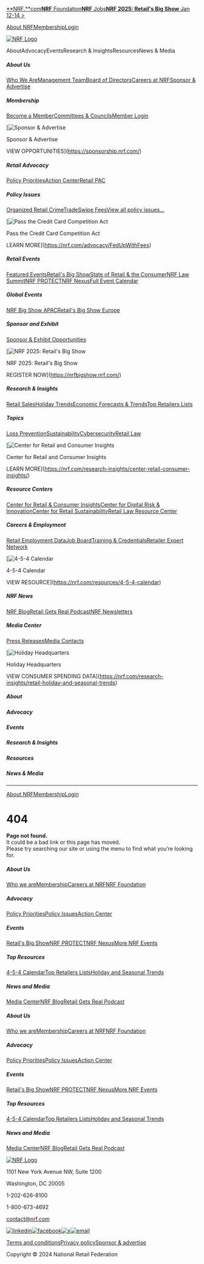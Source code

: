 [**NRF.**com](https://www.nrf.com/)[**NRF** Foundation](https://nrffoundation.org/)[**NRF** Jobs](https://jobs.nrf.com/)[**NRF 2025: Retail's Big Show** Jan 12-14 >](https://nrfbigshow.nrf.com/)

[About NRF](https://nrf.com/about-us/about-us)[Membership](https://nrf.com/membership)[Login](https://account.nrf.com/?callbackUrl=https%3A%2F%2Fnrf.com%2Fprivacy-policy%3F)

[![NRF Logo](https://a-us.storyblok.com/f/1020215/300x61/dfd396fe44/nrf-logo.svg)](https://nrf.com/)

AboutAdvocacyEventsResearch & InsightsResourcesNews & Media

##### About Us

[Who We Are](https://nrf.com/about-us/about-us)[Management Team](https://nrf.com/about-us/nrf-staff/nrf-management-team)[Board of Directors](https://nrf.com/about-us/board-directors)[Careers at NRF](https://nrf.com/about-us/careers-nrf)[Sponsor & Advertise](https://sponsorship.nrf.com/)

##### Membership

[Become a Member](https://nrf.com/membership)[Committees & Councils](https://nrf.com/membership/committees-and-councils)[Member Login](https://account.nrf.com/)

[![Sponsor & Advertise](https://a-us.storyblok.com/f/1021220/1000x667/5607dedc61/2024nrf-nav-bigshow24expo2-1000x667.jpg)

Sponsor & Advertise

VIEW OPPORTUNITIES](https://sponsorship.nrf.com/)

##### Retail Advocacy

[Policy Priorities](https://nrf.com/advocacy/hill)[Action Center](https://nrf.com/advocacy/action-center)[Retail PAC](https://nrf.com/advocacy/retailpac)

##### Policy Issues

[Organized Retail Crime](https://nrf.com/advocacy/policy-issues/organized-retail-crime)[Trade](https://nrf.com/advocacy/policy-issues/global-trade)[Swipe Fees](https://nrf.com/advocacy/policy-issues/swipe-fees)[View all policy issues...](https://nrf.com/advocacy/policy-issues)

[![Pass the Credit Card Competition Act](https://a-us.storyblok.com/f/1021220/1000x667/9240f5ae81/2024nrf-nav-creditcard-1000x667.jpg)

Pass the Credit Card Competition Act

LEARN MORE](https://nrf.com/advocacy/FedUpWithFees)

##### Retail Events

[Featured Events](https://nrf.com/events/retail-events)[Retail's Big Show](https://nrfbigshow.nrf.com/)[State of Retail & the Consumer](https://nrf.com/events/state-retail-and-consumer)[NRF Law Summit](https://nrf.com/events/nrf-retail-law-summit)[NRF PROTECT](https://nrfprotect.nrf.com/)[NRF Nexus](https://nexus.nrf.com/)[Full Event Calendar](https://nrf-org.my.site.com/communityhub/nc__upcomingevents)

##### Global Events

[NRF Big Show APAC](https://nrfbigshowapac.nrf.com/)[Retail's Big Show Europe](https://nrf.com/events/nrfbigshoweurope)

##### Sponsor and Exhibit

[Sponsor & Exhibit Opportunities](https://sponsorship.nrf.com/)

[![NRF 2025: Retail's Big Show](https://a-us.storyblok.com/f/1021220/1000x667/84d3c42b5c/2024nrf-nav-bigshow25-1000x667.jpg)

NRF 2025: Retail's Big Show

REGISTER NOW](https://nrfbigshow.nrf.com/)

##### Research & Insights

[Retail Sales](https://nrf.com/research-insights/center-retail-consumer-insights/cnbc-nrf-retail-monitor)[Holiday Trends](https://nrf.com/research-insights/holiday-data-and-trends/winter-holidays)[Economic Forecasts & Trends](https://nrf.com/research-insights/nrf-forecasts)[Top Retailers Lists](https://nrf.com/research-insights/top-retailers/top-retailers)

##### Topics

[Loss Prevention](https://nrf.com/resources/retail-safety-and-security-resource)[Sustainability](https://nrf.com/resources/nrf-center-retail-sustainability)[Cybersecurity](https://nrf.com/resources/nrf-center-digital-risk-innovation)[Retail Law](https://nrf.com/resources/retail-law-resource-center)

[![Center for Retail and Consumer Insights](https://a-us.storyblok.com/f/1021220/1000x667/4f6ed0d787/2024nrf-nav-crci2-1000x667.jpg)

Center for Retail and Consumer Insights

LEARN MORE](https://nrf.com/research-insights/center-retail-consumer-insights/)

##### Resource Centers

[Center for Retail & Consumer Insights](https://nrf.com/research-insights/center-retail-consumer-insights)[Center for Digital Risk & Innovation](https://nrf.com/resources/nrf-center-digital-risk-innovation)[Center for Retail Sustainability](https://nrf.com/resources/nrf-center-retail-sustainability)[Retail Law Resource Center](https://nrf.com/resources/retail-law-resource-center)

##### Careers & Employment

[Retail Employment Data](https://nrf.com/research-insights/retails-impact)[Job Board](https://jobs.nrf.com/)[Training & Credentials](https://nrffoundation.org/riseup/about)[Retailer Expert Network](https://nrffoundation.org/networks)

[![4-5-4 Calendar](https://a-us.storyblok.com/f/1021220/1000x667/03dd1471a2/2024nrf-nav-454calendar-1000x667.jpg)

4-5-4 Calendar

VIEW RESOURCE](https://nrf.com/resources/4-5-4-calendar)

##### NRF News

[NRF Blog](https://nrf.com/blog)[Retail Gets Real Podcast](https://nrf.com/podcast/retail-gets-real-podcast)[NRF Newsletters](https://nrf.com/retail-newsletters)

##### Media Center

[Press Releases](https://nrf.com/media-center/press-releases)[Media Contacts](https://nrf.com/media-center/press-releases/media-contacts)

[![Holiday Headquarters](https://a-us.storyblok.com/f/1021220/1000x667/c7fd376116/2024nrf-nav-holidayhq-1000x667.jpg)

Holiday Headquarters

VIEW CONSUMER SPENDING DATA](https://nrf.com/research-insights/retail-holiday-and-seasonal-trends)

##### About

##### Advocacy

##### Events

##### Research & Insights

##### Resources

##### News & Media

* * *

[About NRF](https://nrf.com/about-us/about-us)[Membership](https://nrf.com/membership)[Login](https://account.nrf.com/?callbackUrl=https%3A%2F%2Fnrf.com%2Fprivacy-policy%3F)

  
  
404
=========

  
**Page not found.**  
It could be a bad link or this page has moved.  
Please try searching our site or using the menu to find what you’re looking for.  
  

##### About Us

[Who we are](https://nrf.com/about-us/about-us)[Membership](https://nrf.com/membership)[Careers at NRF](https://nrf.com/about-us/careers-nrf)[NRF Foundation](https://nrffoundation.org/)

##### Advocacy

[Policy Priorities](https://nrf.com/advocacy/hill)[Policy Issues](https://nrf.com/advocacy/policy-issues)[Action Center](https://nrf.com/advocacy/action-center)

##### Events

[Retail's Big Show](https://nrfbigshow.nrf.com/)[NRF PROTECT](https://nrfprotect.nrf.com/)[NRF Nexus](https://nexus.nrf.com/)[More NRF Events](https://nrf.com/events/retail-events)

##### Top Resources

[4-5-4 Calendar](https://nrf.com/resources/4-5-4-calendar)[Top Retailers Lists](https://nrf.com/research-insights/top-retailers/top-retailers)[Holiday and Seasonal Trends](https://nrf.com/research-insights/retail-holiday-and-seasonal-trends)

##### News and Media

[Media Center](https://nrf.com/media-center/press-releases)[NRF Blog](https://nrf.com/blog)[Retail Gets Real Podcast](https://nrf.com/podcast/retail-gets-real-podcast)

##### About Us

[Who we are](https://nrf.com/about-us/about-us)[Membership](https://nrf.com/membership)[Careers at NRF](https://nrf.com/about-us/careers-nrf)[NRF Foundation](https://nrffoundation.org/)

##### Advocacy

[Policy Priorities](https://nrf.com/advocacy/hill)[Policy Issues](https://nrf.com/advocacy/policy-issues)[Action Center](https://nrf.com/advocacy/action-center)

##### Events

[Retail's Big Show](https://nrfbigshow.nrf.com/)[NRF PROTECT](https://nrfprotect.nrf.com/)[NRF Nexus](https://nexus.nrf.com/)[More NRF Events](https://nrf.com/events/retail-events)

##### Top Resources

[4-5-4 Calendar](https://nrf.com/resources/4-5-4-calendar)[Top Retailers Lists](https://nrf.com/research-insights/top-retailers/top-retailers)[Holiday and Seasonal Trends](https://nrf.com/research-insights/retail-holiday-and-seasonal-trends)

##### News and Media

[Media Center](https://nrf.com/media-center/press-releases)[NRF Blog](https://nrf.com/blog)[Retail Gets Real Podcast](https://nrf.com/podcast/retail-gets-real-podcast)

[![NRF Logo](https://a-us.storyblok.com/f/1020215/300x61/dfd396fe44/nrf-logo.svg)](https://nrf.com/)

1101 New York Avenue NW, Suite 1200

Washington, DC 20005

1-202-626-8100

1-800-673-4692

contact@nrf.com

[![linkedin](/assets/footerLinkedin.svg)](https://www.linkedin.com/company/23412)[![facebook](/assets/footerFacebook.svg)](https://www.facebook.com/NationalRetailFederation/)[![x](/assets/footerX.svg)](https://x.com/nrfnews)[![email](/assets/footerMail.svg)](mailto:contact@nrf.com)

[Terms and conditions](https://nrf.com/about-us/terms-and-conditions--nrfcom)[Privacy policy](https://nrf.com/about-us/privacy-policy)[Sponsor & advertise](https://sponsorship.nrf.com/)

Copyright © 2024 National Retail Federation